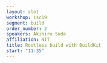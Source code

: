 ```yaml
---
layout: slot
workshop: isc19
segment: build
order_number: 2
speakers: Akihiro Suda
affiliation: NTT
title: Rootless build with BuildKit
start: "11:35"
---
```

